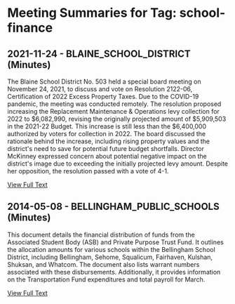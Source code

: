 # Meeting Summaries for Tag: school-finance

## 2021-11-24 - BLAINE_SCHOOL_DISTRICT (Minutes)

The Blaine School District No. 503 held a special board meeting on November 24, 2021, to discuss and vote on Resolution 2122-06, Certification of 2022 Excess Property Taxes. Due to the COVID-19 pandemic, the meeting was conducted remotely. The resolution proposed increasing the Replacement Maintenance & Operations levy collection for 2022 to $6,082,990, revising the originally projected amount of $5,909,503 in the 2021-22 Budget. This increase is still less than the $6,400,000 authorized by voters for collection in 2022.  The board discussed the rationale behind the increase, including rising property values and the district's need to save for potential future budget shortfalls. Director McKinney expressed concern about potential negative impact on the district's image due to exceeding the initially projected levy amount. Despite her opposition, the resolution passed with a vote of 4-1.

[View Full Text](https://raw.githubusercontent.com/VoronoiPerspectives/WashingtonStateSchoolBoardExplorer/refs/heads/main/data/countries/usa/states/wa/counties/whatcom/school_boards/blaine_school_district/2021/2021-11-24-minutes.txt)

## 2014-05-08 - BELLINGHAM_PUBLIC_SCHOOLS (Minutes)

This document details the financial distribution of funds from the Associated Student Body (ASB) and Private Purpose Trust Fund.  It outlines the allocation amounts for various schools within the Bellingham School District, including Bellingham, Sehome, Squalicum, Fairhaven, Kulshan, Shuksan, and Whatcom. The document also lists warrant numbers associated with these disbursements. Additionally, it provides information on the Transportation Fund expenditures and total payroll for March.

[View Full Text](https://raw.githubusercontent.com/VoronoiPerspectives/WashingtonStateSchoolBoardExplorer/refs/heads/main/data/countries/usa/states/wa/counties/whatcom/school_boards/bellingham_public_schools/2014/2014-05-08-minutes.txt)

